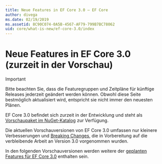 ```yaml
---
title: Neue Features in EF Core 3.0 – EF Core
author: divega
ms.date: 02/19/2019
ms.assetid: 8C90C074-0A5B-4567-AF79-799B7BC78062
uid: core/what-is-new/ef-core-3.0/index
---
```


# <a name="what-is-new-in-ef-core-30-currently-in-preview"></a>Neue Features in EF Core 3.0 (zurzeit in der Vorschau)

> [!IMPORTANT]
> Bitte beachten Sie, dass die Featuregruppen und Zeitpläne für künftige Releases jederzeit geändert werden können. Obwohl diese Seite bestmöglich aktualisiert wird, entspricht sie nicht immer den neuesten Plänen.

EF Core 3.0 befindet sich zurzeit in der Entwicklung und steht als [Vorschaupaket im NuGet-Katalog](https://www.nuget.org/packages/Microsoft.EntityFrameworkCore/) zur Verfügung. 

Die aktuellen Vorschauversionen von EF Core 3.0 umfassen nur kleinere Verbesserungen und [Breaking Changes](xref:core/what-is-new/ef-core-3.0/breaking-changes), die in Vorbereitung auf die verbleibende Arbeit an Version 3.0 vorgenommen wurden. 

In den folgenden Vorschauversionen werden weitere der [geplanten Features für EF Core 3.0](xref:core/what-is-new/ef-core-3.0/features) enthalten sein.
